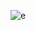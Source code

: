 ![e](https://user-images.githubusercontent.com/129625477/236486475-fb5ccbda-09be-4fef-ade0-fc4b118336ea.png)
